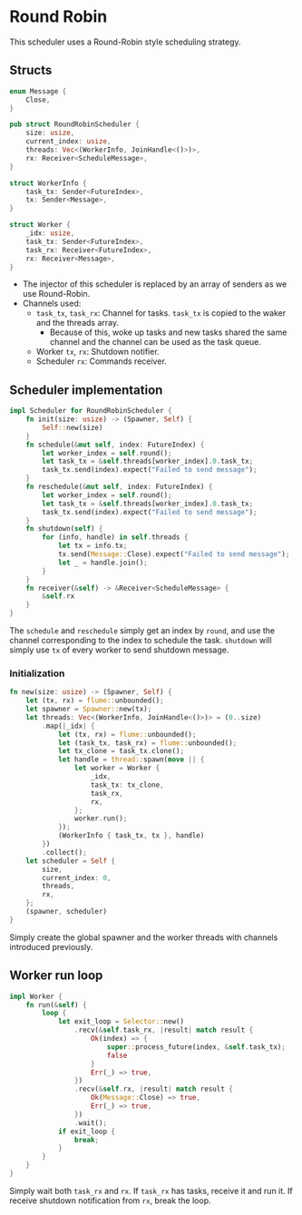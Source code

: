 # Round Robin

This scheduler uses a Round-Robin style scheduling strategy.

## Structs

```rust
enum Message {
    Close,
}

pub struct RoundRobinScheduler {
    size: usize,
    current_index: usize,
    threads: Vec<(WorkerInfo, JoinHandle<()>)>,
    rx: Receiver<ScheduleMessage>,
}

struct WorkerInfo {
    task_tx: Sender<FutureIndex>,
    tx: Sender<Message>,
}

struct Worker {
    _idx: usize,
    task_tx: Sender<FutureIndex>,
    task_rx: Receiver<FutureIndex>,
    rx: Receiver<Message>,
}
```

- The injector of this scheduler is replaced by an array of senders as we use Round-Robin.
- Channels used:
  - `task_tx`, `task_rx`: Channel for tasks. `task_tx` is copied to the waker and the threads array.
    - Because of this, woke up tasks and new tasks shared the same channel and the channel can be used as the task queue.
  - Worker `tx`, `rx`: Shutdown notifier.
  - Scheduler `rx`: Commands receiver.

## Scheduler implementation

```rust
impl Scheduler for RoundRobinScheduler {
    fn init(size: usize) -> (Spawner, Self) {
        Self::new(size)
    }
    fn schedule(&mut self, index: FutureIndex) {
        let worker_index = self.round();
        let task_tx = &self.threads[worker_index].0.task_tx;
        task_tx.send(index).expect("Failed to send message");
    }
    fn reschedule(&mut self, index: FutureIndex) {
        let worker_index = self.round();
        let task_tx = &self.threads[worker_index].0.task_tx;
        task_tx.send(index).expect("Failed to send message");
    }
    fn shutdown(self) {
        for (info, handle) in self.threads {
            let tx = info.tx;
            tx.send(Message::Close).expect("Failed to send message");
            let _ = handle.join();
        }
    }
    fn receiver(&self) -> &Receiver<ScheduleMessage> {
        &self.rx
    }
}
```

The `schedule` and `reschedule` simply get an index by `round`, and use the channel corresponding to the index to schedule the task.
`shutdown` will simply use `tx` of every worker to send shutdown message.

### Initialization

```rust
fn new(size: usize) -> (Spawner, Self) {
    let (tx, rx) = flume::unbounded();
    let spawner = Spawner::new(tx);
    let threads: Vec<(WorkerInfo, JoinHandle<()>)> = (0..size)
        .map(|_idx| {
            let (tx, rx) = flume::unbounded();
            let (task_tx, task_rx) = flume::unbounded();
            let tx_clone = task_tx.clone();
            let handle = thread::spawn(move || {
                let worker = Worker {
                    _idx,
                    task_tx: tx_clone,
                    task_rx,
                    rx,
                };
                worker.run();
            });
            (WorkerInfo { task_tx, tx }, handle)
        })
        .collect();
    let scheduler = Self {
        size,
        current_index: 0,
        threads,
        rx,
    };
    (spawner, scheduler)
}
```

Simply create the global spawner and the worker threads with channels introduced previously.

## Worker run loop

```rust
impl Worker {
    fn run(&self) {
        loop {
            let exit_loop = Selector::new()
                .recv(&self.task_rx, |result| match result {
                    Ok(index) => {
                        super::process_future(index, &self.task_tx);
                        false
                    }
                    Err(_) => true,
                })
                .recv(&self.rx, |result| match result {
                    Ok(Message::Close) => true,
                    Err(_) => true,
                })
                .wait();
            if exit_loop {
                break;
            }
        }
    }
}
```

Simply wait both `task_rx` and `rx`. If `task_rx` has tasks, receive it and run it.
If receive shutdown notification from `rx`, break the loop.
